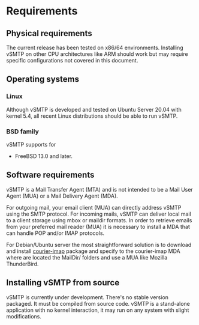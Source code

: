 # Requirements

## Physical requirements

The current release has been tested on x86/64 environments. Installing vSMTP on other CPU architectures like ARM should work but may require specific configurations not covered in this document.

## Operating systems

### Linux

Although vSMTP is developed and tested on Ubuntu Server 20.04 with kernel 5.4, all recent Linux distributions should be able to run vSMTP.

### BSD family

vSMTP supports for 
- FreeBSD 13.0 and later.

## Software requirements

vSMTP is a Mail Transfer Agent (MTA) and is not intended to be a Mail User Agent (MUA) or a Mail Delivery Agent (MDA).

For outgoing mail, your email client (MUA) can directly address vSMTP using the SMTP protocol. For incoming mails, vSMTP can deliver local mail to a client storage using mbox or maildir formats. In order to retrieve emails from your preferred mail reader (MUA) it is necessary to install a MDA that can handle POP and/or IMAP protocols.

For Debian/Ubuntu server the most straightforward solution is to download and install [courier-imap] package and specify to the courier-imap MDA where are located the MailDir/ folders and use a MUA like Mozilla ThunderBird.

[courier-imap]: https://packages.debian.org/search?keywords=courier-imap

## Installing vSMTP from source

vSMTP is currently under development. There's no stable version packaged. It must be compiled from source code.
vSMTP is a stand-alone application with no kernel interaction, it may run on any system with slight modifications.


